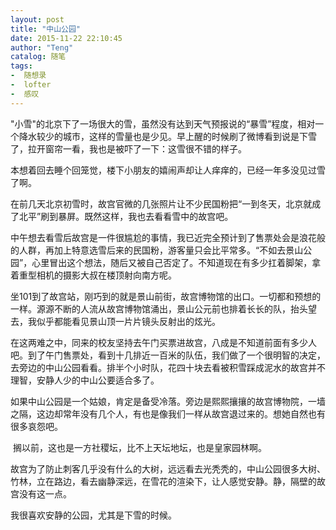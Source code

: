 ```yaml
---
layout: post
title: "中山公园"
date: 2015-11-22 22:10:45
author: "Teng"
catalog: 随笔
tags:
-  随想录
-  lofter
-  感叹
---
```

"小雪"的北京下了一场很大的雪，虽然没有达到天气预报说的“暴雪”程度，相对一个降水较少的城市，这样的雪量也是少见。早上醒的时候刷了微博看到说是下雪了，拉开窗帘一看，我也是被吓了一下：这雪很不错的样子。

本想着回去睡个回笼觉，楼下小朋友的嬉闹声却让人痒痒的，已经一年多没见过雪了啊。

在前几天北京初雪时，故宫官微的几张照片让不少民国粉把“一到冬天，北京就成了北平”刷到暴屏。既然这样，我也去看看雪中的故宫吧。

中午想去看雪后故宫是一件很尴尬的事情，我已近完全预计到了售票处会是浪花般的人群，再加上特意选雪后来的民国粉，游客量只会比平常多。“不如去景山公园”，心里冒出这个想法，随后又被自己否定了。不知道现在有多少扛着脚架，拿着重型相机的摄影大叔在楼顶射向南方呢。

坐101到了故宫站，刚巧到的就是景山前街，故宫博物馆的出口。一切都和预想的一样。源源不断的人流从故宫博物馆涌出，景山公元前也排着长长的队，抬头望去，我似乎都能看见景山顶一片片镜头反射出的炫光。

在这两难之中，同来的校友坚持去午门买票进故宫，八成是不知道前面有多少人吧。到了午门售票处，看到十几排近一百米的队伍，我们做了一个很明智的决定，去旁边的中山公园看看。排半个小时队，花四十块去看被积雪踩成泥水的故宫并不理智，安静人少的中山公要适合多了。

如果中山公园是一个姑娘，肯定是备受冷落。旁边是熙熙攘攘的故宫博物院，一墙之隔，这边却常年没有几个人，有也是像我们一样从故宫退过来的。想她自然也有很多哀怨吧。

 搁以前，这也是一方社稷坛，比不上天坛地坛，也是皇家园林啊。

故宫为了防止刺客几乎没有什么的大树，远远看去光秃秃的，中山公园很多大树、竹林，立在路边，看去幽静深远，在雪花的渲染下，让人感觉安静。静，隔壁的故宫没有这一点。

我很喜欢安静的公园，尤其是下雪的时候。
